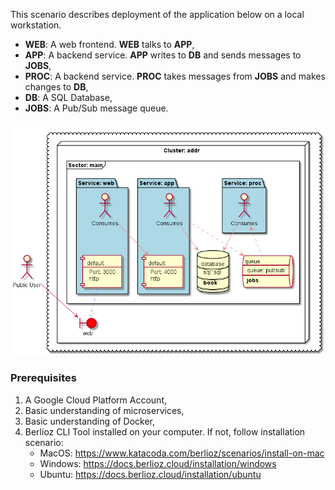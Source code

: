This scenario describes deployment of the application below on a local workstation.
* **WEB**: A web frontend. **WEB** talks to **APP**,
* **APP**: A backend service. **APP** writes to **DB** and sends messages to **JOBS**,
* **PROC**: A backend service. **PROC** takes messages from **JOBS** and makes changes to **DB**,
* **DB**: A SQL Database,
* **JOBS**: A Pub/Sub message queue.

![Diagram](https://github.com/berlioz-the/sample-gcp-address-book/raw/master/diagram.png)

### Prerequisites

1. A Google Cloud Platform Account,
1. Basic understanding of microservices,
2. Basic understanding of Docker,
3. Berlioz CLI Tool installed on your computer. If not, follow installation scenario: 
    * MacOS: https://www.katacoda.com/berlioz/scenarios/install-on-mac
    * Windows: https://docs.berlioz.cloud/installation/windows
    * Ubuntu: https://docs.berlioz.cloud/installation/ubuntu